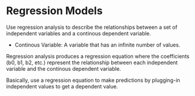 # Regression Models
Use regression analysis to describe the relationships between a set of independent variables and a continous dependent variable.
- Continous Variable: A variable that has an infinite number of values.

Regression analysis produces a regression equation where the coefficients (b0, b1, b2, etc.) represent the relationship
between each independent variable and the continous dependent variable.

Basically, use a regression equation to make predictions by plugging-in independent values to get a dependent value.
